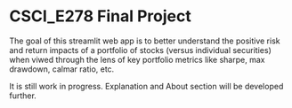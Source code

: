 # CSCI_E278 Final Project

The goal of this streamlit web app is to better understand the positive risk and return impacts of a portfolio of stocks (versus individual securities) when viwed through the lens of key portfolio metrics like sharpe, max drawdown, calmar ratio, etc.

It is still work in progress.  Explanation and About section will be developed further.
